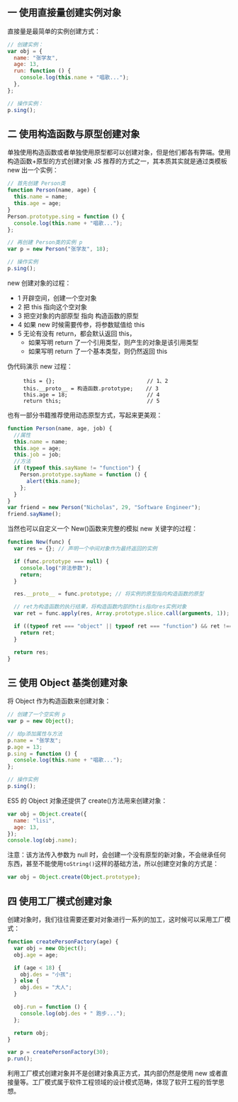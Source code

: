 ## 一 使用直接量创建实例对象

直接量是最简单的实例创建方式：

```js
// 创建实例：
var obj = {
  name: "张学友",
  age: 13,
  run: function () {
    console.log(this.name + "唱歌...");
  },
};

// 操作实例：
p.sing();
```

## 二 使用构造函数与原型创建对象

单独使用构造函数或者单独使用原型都可以创建对象，但是他们都各有弊端。使用构造函数+原型的方式创建对象 JS 推荐的方式之一，其本质其实就是通过类模板 new 出一个实例：

```js
// 首先创建 Person类
function Person(name, age) {
  this.name = name;
  this.age = age;
}
Person.prototype.sing = function () {
  console.log(this.name + "唱歌...");
};

// 再创建 Person类的实例 p
var p = new Person("张学友", 18);

// 操作实例
p.sing();
```

new 创建对象的过程：

- 1 开辟空间，创建一个空对象
- 2 把 this 指向这个空对象
- 3 把空对象的内部原型 指向 构造函数的原型
- 4 如果 new 时候需要传参，将参数赋值给 this
- 5 无论有没有 return，都会默认返回 this，
  - 如果写明 return 了一个引用类型，则产生的对象是该引用类型
  - 如果写明 return 了一个基本类型，则仍然返回 this

伪代码演示 new 过程：

```
     this = {};		                        // 1、2
     this.__proto__ = 构造函数.prototype;	 // 3
     this.age = 18;			                // 4
     return this;			                // 5
```

也有一部分书籍推荐使用动态原型方式，写起来更美观：

```js
function Person(name, age, job) {
  //属性
  this.name = name;
  this.age = age;
  this.job = job;
  //方法
  if (typeof this.sayName != "function") {
    Person.prototype.sayName = function () {
      alert(this.name);
    };
  }
}
var friend = new Person("Nicholas", 29, "Software Engineer");
friend.sayName();
```

当然也可以自定义一个 New()函数来完整的模拟 new 关键字的过程：

```js
function New(func) {
  var res = {}; // 声明一个中间对象作为最终返回的实例

  if (func.prototype === null) {
    console.log("非法参数");
    return;
  }

  res.__proto__ = func.prototype; // 将实例的原型指向构造函数的原型

  // ret为构造函数的执行结果，将构造函数内部的htis指向res实例对象
  var ret = func.apply(res, Array.prototype.slice.call(arguments, 1));

  if ((typeof ret === "object" || typeof ret === "function") && ret !== null) {
    return ret;
  }

  return res;
}
```

## 三 使用 Object 基类创建对象

将 Object 作为构造函数来创建对象：

```js
// 创建了一个空实例 p
var p = new Object();

// 给p添加属性与方法
p.name = "张学友";
p.age = 13;
p.sing = function () {
  console.log(this.name + "唱歌...");
};

// 操作实例
p.sing();
```

ES5 的 Object 对象还提供了 create()方法用来创建对象：

```js
var obj = Object.create({
  name: "lisi",
  age: 13,
});
console.log(obj.name);
```

注意：该方法传入参数为 null 时，会创建一个没有原型的新对象，不会继承任何东西，甚至不能使用`toString()`这样的基础方法，所以创建空对象的方式是：

```js
var obj = Object.create(Object.prototype);
```

## 四 使用工厂模式创建对象

创建对象时，我们往往需要还要对对象进行一系列的加工，这时候可以采用工厂模式：

```js
function createPersonFactory(age) {
  var obj = new Object();
  obj.age = age;

  if (age < 18) {
    obj.des = "小孩";
  } else {
    obj.des = "大人";
  }

  obj.run = function () {
    console.log(obj.des + " 跑步...");
  };

  return obj;
}

var p = createPersonFactory(30);
p.run();
```

利用工厂模式创建对象并不是创建对象真正方式，其内部仍然是使用 new 或者直接量等。工厂模式属于软件工程领域的设计模式范畴，体现了软开工程的哲学思想。
